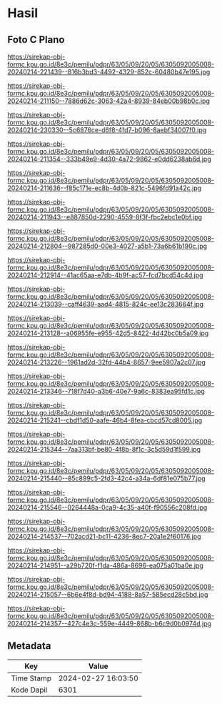 # Hasil

## Foto C Plano

https://sirekap-obj-formc.kpu.go.id/8e3c/pemilu/pdpr/63/05/09/20/05/6305092005008-20240214-221439--816b3bd3-4492-4329-852c-60480b47e195.jpg

https://sirekap-obj-formc.kpu.go.id/8e3c/pemilu/pdpr/63/05/09/20/05/6305092005008-20240214-211150--7886d62c-3063-42a4-8939-84eb00b98b0c.jpg

https://sirekap-obj-formc.kpu.go.id/8e3c/pemilu/pdpr/63/05/09/20/05/6305092005008-20240214-230330--5c6876ce-d6f8-4fd7-b096-8aebf34007f0.jpg

https://sirekap-obj-formc.kpu.go.id/8e3c/pemilu/pdpr/63/05/09/20/05/6305092005008-20240214-211354--333b49e9-4d30-4a72-9862-e0dd6238ab6d.jpg

https://sirekap-obj-formc.kpu.go.id/8e3c/pemilu/pdpr/63/05/09/20/05/6305092005008-20240214-211636--f85c171e-ec8b-4d0b-821c-5496fd91a42c.jpg

https://sirekap-obj-formc.kpu.go.id/8e3c/pemilu/pdpr/63/05/09/20/05/6305092005008-20240214-211943--e887850d-2290-4559-8f3f-fbc2ebc1e0bf.jpg

https://sirekap-obj-formc.kpu.go.id/8e3c/pemilu/pdpr/63/05/09/20/05/6305092005008-20240214-212804--987285d0-00e3-4027-a5b1-73a6b61b190c.jpg

https://sirekap-obj-formc.kpu.go.id/8e3c/pemilu/pdpr/63/05/09/20/05/6305092005008-20240214-212914--41ac65aa-e7db-4b9f-ac57-fcd7bcd54c4d.jpg

https://sirekap-obj-formc.kpu.go.id/8e3c/pemilu/pdpr/63/05/09/20/05/6305092005008-20240214-213039--caff4639-aad4-4815-824c-ee13c283664f.jpg

https://sirekap-obj-formc.kpu.go.id/8e3c/pemilu/pdpr/63/05/09/20/05/6305092005008-20240214-213128--a06955fe-e955-42d5-8422-4d42bc0b5a09.jpg

https://sirekap-obj-formc.kpu.go.id/8e3c/pemilu/pdpr/63/05/09/20/05/6305092005008-20240214-213226--1961ad2d-32fd-44b4-8657-9ee5907a2c07.jpg

https://sirekap-obj-formc.kpu.go.id/8e3c/pemilu/pdpr/63/05/09/20/05/6305092005008-20240214-213346--718f7d40-a3b6-40e7-9a6c-8383ea95fd1c.jpg

https://sirekap-obj-formc.kpu.go.id/8e3c/pemilu/pdpr/63/05/09/20/05/6305092005008-20240214-215241--cbdf1d50-aafe-46b4-8fea-cbcd57cd8005.jpg

https://sirekap-obj-formc.kpu.go.id/8e3c/pemilu/pdpr/63/05/09/20/05/6305092005008-20240214-215344--7aa313bf-be80-4f8b-8f1c-3c5d59d1f599.jpg

https://sirekap-obj-formc.kpu.go.id/8e3c/pemilu/pdpr/63/05/09/20/05/6305092005008-20240214-215440--85c899c5-2fd3-42c4-a34a-6df81e075b77.jpg

https://sirekap-obj-formc.kpu.go.id/8e3c/pemilu/pdpr/63/05/09/20/05/6305092005008-20240214-215546--0264448a-0ca9-4c35-a40f-f90556c208fd.jpg

https://sirekap-obj-formc.kpu.go.id/8e3c/pemilu/pdpr/63/05/09/20/05/6305092005008-20240214-214537--702acd21-bc11-4236-8ec7-20a1e2f60176.jpg

https://sirekap-obj-formc.kpu.go.id/8e3c/pemilu/pdpr/63/05/09/20/05/6305092005008-20240214-214951--a29b720f-f1da-486a-8696-ea075a01ba0e.jpg

https://sirekap-obj-formc.kpu.go.id/8e3c/pemilu/pdpr/63/05/09/20/05/6305092005008-20240214-215057--6b6e4f8d-bd94-4188-8a57-585ecd28c5bd.jpg

https://sirekap-obj-formc.kpu.go.id/8e3c/pemilu/pdpr/63/05/09/20/05/6305092005008-20240214-214357--427c4e3c-559e-4449-868b-b6c9d0b0974d.jpg


## Metadata

| Key        | Value               |
| ---------- | ------------------- |
| Time Stamp | 2024-02-27 16:03:50 |
| Kode Dapil | 6301                |



